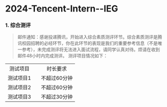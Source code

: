 # 2024-Tencent-Intern--IEG
### 1. 综合测评
> 邮件通知：感谢投递腾讯，开始进入综合素质测评环节。综合素质测评是腾讯校园招聘的必经环节，你在此环节的表现是我们的重要参考信息（不是唯一参考），未完成测评将无法进入面试流程，请同学认真对待。烦请在收到邮件48小时内完成测评。
        测评项目情况如下：<br>

||||
|:----:|:----:|:----:|
|测试项目|	|时长要求|	|建议用时|
|测试项目1|	|不超过60分钟|	|30分钟|
|测试项目2|	|不超过60分钟|	|30分钟|
|测试项目3|	|不超过30分钟|	|30分钟|


